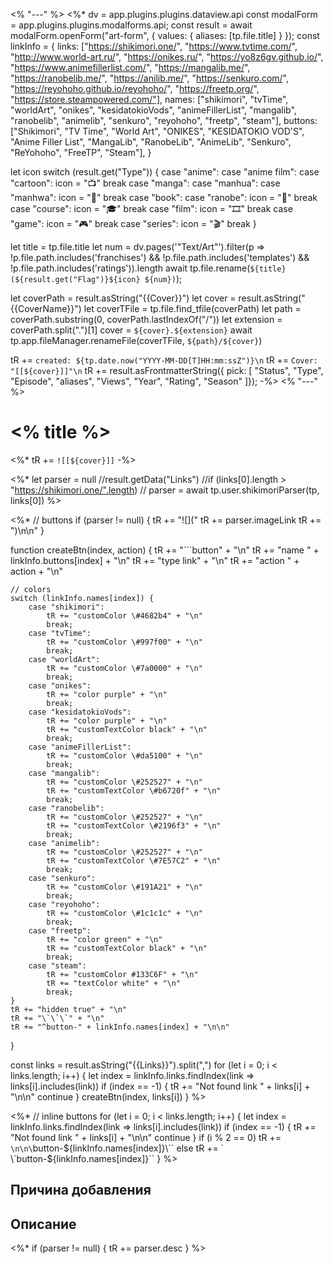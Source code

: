 <% "---" %>
<%*
dv = app.plugins.plugins.dataview.api
const modalForm = app.plugins.plugins.modalforms.api;
const result = await modalForm.openForm("art-form", { values: { aliases: [tp.file.title] } });
const linkInfo = {
	links: ["https://shikimori.one/", "https://www.tvtime.com/", "http://www.world-art.ru/", "https://onikes.ru/", "https://yo8z6gv.github.io/", "https://www.animefillerlist.com/", "https://mangalib.me/", "https://ranobelib.me/", "https://anilib.me/", "https://senkuro.com/", "https://reyohoho.github.io/reyohoho/", "https://freetp.org/", "https://store.steampowered.com/"],
	names: ["shikimori", "tvTime", "worldArt", "onikes", "kesidatokioVods", "animeFillerList", "mangalib", "ranobelib", "animelib", "senkuro", "reyohoho", "freetp", "steam"],
	buttons: ["Shikimori", "TV Time", "World Art", "ONIKES", "KESIDATOKIO VOD'S", "Anime Filler List", "MangaLib", "RanobeLib", "AnimeLib", "Senkuro", "ReYohoho", "FreeTP", "Steam"],
}

let icon
switch (result.get("Type")) {
	case "anime":
	case "anime film":
	case "cartoon":
		icon = "📺"
		break
	case "manga":
	case "manhua":
	case "manhwa":
		icon = "📗"
		break
	case "book":
	case "ranobe":
		icon = "📘"
		break
	case "course":
		icon = "🎓"
		break
	case "film":
		icon = "🎞"
		break
	case "game":
		icon = "🎮"
		break
	case "series":
		icon = "🎬"
		break
}

let title = tp.file.title
let num = dv.pages('"Text/Art"').filter(p => !p.file.path.includes('franchises') && !p.file.path.includes('templates') && !p.file.path.includes('ratings')).length
await tp.file.rename(`${title} (${result.get("Flag")}${icon} ${num})`);

let coverPath = result.asString("{{Cover}}")
let cover = result.asString("{{CoverName}}")
let coverTFile = tp.file.find_tfile(coverPath)
let path = coverPath.substring(0, coverPath.lastIndexOf("/"))
let extension = coverPath.split(".")[1]
cover = `${cover}.${extension}`
await tp.app.fileManager.renameFile(coverTFile, `${path}/${cover}`)

tR += `created: ${tp.date.now("YYYY-MM-DD[T]HH:mm:ssZ")}\n`
tR += `Cover: "[[${cover}]]"\n`
tR += result.asFrontmatterString({ pick: [
    "Status",
    "Type",
    "Episode",
    "aliases",
    "Views",
    "Year",
    "Rating",
    "Season"
]});
-%>
<% "---" %>

# <% title %>

<%*
tR += `![[${cover}]]`
-%>

<%*
let parser = null
//result.getData("Links")
//if (links[0].length > "https://shikimori.one/".length)
//	parser = await tp.user.shikimoriParser(tp, links[0])
%>


<%* // buttons
if (parser != null) {
	tR += "![]("
	tR += parser.imageLink
	tR += ")\n\n"
}

function createBtn(index, action) {
	tR += "\`\`\`button" + "\n"
	tR += "name " + linkInfo.buttons[index] + "\n"
	tR += "type link" + "\n"
	tR += "action " + action + "\n"
	
	// colors
	switch (linkInfo.names[index]) {
		case "shikimori":
			tR += "customColor \#4682b4" + "\n"
			break;
		case "tvTime":
			tR += "customColor \#997f00" + "\n"
			break;
		case "worldArt":
			tR += "customColor \#7a0000" + "\n"
			break;
		case "onikes":
			tR += "color purple" + "\n"
			break;
		case "kesidatokioVods":
			tR += "color purple" + "\n"
			tR += "customTextColor black" + "\n"
			break;
		case "animeFillerList":
			tR += "customColor \#da5100" + "\n"
			break;
		case "mangalib":
			tR += "customColor \#252527" + "\n"
            tR += "customTextColor \#b6720f" + "\n"
			break;
		case "ranobelib":
			tR += "customColor \#252527" + "\n"
            tR += "customTextColor \#2196f3" + "\n"
			break;
		case "animelib":
			tR += "customColor \#252527" + "\n"
            tR += "customTextColor \#7E57C2" + "\n"
			break;
		case "senkuro":
			tR += "customColor \#191A21" + "\n"
			break;
		case "reyohoho":
			tR += "customColor \#1c1c1c" + "\n"
			break;
		case "freetp":
			tR += "color green" + "\n"
			tR += "customTextColor black" + "\n"
			break;
		case "steam":
			tR += "customColor #133C6F" + "\n"
			tR += "textColor white" + "\n"
			break;
	}
	tR += "hidden true" + "\n"  
	tR += "\`\`\`" + "\n"
	tR += "^button-" + linkInfo.names[index] + "\n\n"
}

const links = result.asString("{{Links}}").split(",")
for (let i = 0; i < links.length; i++) {
	let index = linkInfo.links.findIndex(link => links[i].includes(link))
	if (index == -1) {
		tR += "Not found link " + links[i] + "\n\n"
		continue
	}
	createBtn(index, links[i])
}
%>

<%* // inline buttons
for (let i = 0; i < links.length; i++) {
	let index = linkInfo.links.findIndex(link => links[i].includes(link))
	if (index == -1) {
		tR += "Not found link " + links[i] + "\n\n"
		continue
	}
	if (i % 2 == 0)
		tR += `\n\n\`button-${linkInfo.names[index]}\``
	else
		tR += ` \`button-${linkInfo.names[index]}\``
}
%>

## Причина добавления




## Описание

<%*
if (parser != null) {
	tR += parser.desc
}
%>
